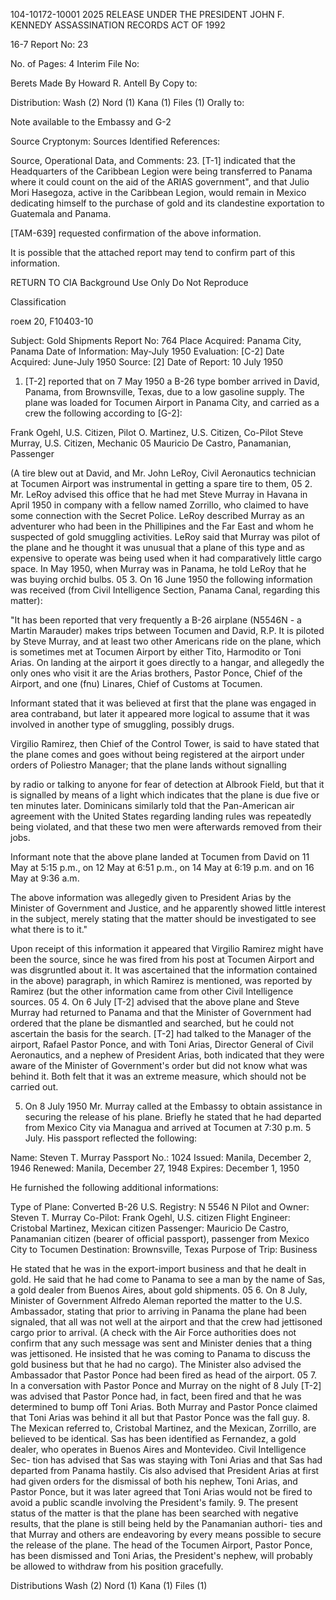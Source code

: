 104-10172-10001 2025 RELEASE UNDER THE PRESIDENT JOHN F. KENNEDY ASSASSINATION RECORDS ACT OF 1992

16-7 Report No: 23

No. of Pages: 4 Interim File No:

Berets Made By Howard R. Antell By Copy to:

Distribution: Wash (2)
Nord (1)
Kana (1)
Files (1)
Orally to:

Note available to the Embassy and G-2

Source Cryptonym: Sources Identified References:

Source, Operational Data, and Comments:
23.
[T-1] indicated that the Headquarters of the Caribbean Legion were being transferred to Panama where it could count on the aid of the ARIAS government", and that Julio Mori Hasegoza, active in the Caribbean Legion, would remain in Mexico dedicating himself to the purchase of gold and its clandestine exportation to Guatemala and Panama.

[TAM-639] requested confirmation of the above information.

It is possible that the attached report may tend to confirm part of this information.

RETURN TO CIA
Background Use Only
Do Not Reproduce

Classification

гоем 20, F10403-10

Subject: Gold Shipments Report No: 764
Place Acquired: Panama City, Panama Date of Information: May-July 1950
Evaluation: [C-2] Date Acquired: June-July 1950
Source: [2] Date of Report: 10 July 1950

1. [T-2] reported that on 7 May 1950 a B-26 type bomber arrived in David, Panama, from Brownsville, Texas, due to a low gasoline supply. The plane was loaded for Tocumen Airport in Panama City, and carried as a crew the following according to [G-2]:

Frank Ogehl, U.S. Citizen, Pilot
O. Martinez, U.S. Citizen, Co-Pilot
Steve Murray, U.S. Citizen, Mechanic 05
Mauricio De Castro, Panamanian, Passenger

(A tire blew out at David, and Mr. John LeRoy, Civil Aeronautics technician at Tocumen Airport was instrumental in getting a spare tire to them,
05
2. Mr. LeRoy advised this office that he had met Steve Murray in Havana in April 1950 in company with a fellow named Zorrillo, who claimed to have some connection with the Secret Police. LeRoy described Murray as an adventurer who had been in the Phillipines and the Far East and whom he suspected of gold smuggling activities. LeRoy said that Murray was pilot of the plane and he thought it was unusual that a plane of this type and as expensive to operate was being used when it had comparatively little cargo space. In May 1950, when Murray was in Panama, he told LeRoy that he was buying orchid bulbs.
05
3. On 16 June 1950 the following information was received (from Civil Intelligence Section, Panama Canal, regarding this matter):

"It has been reported that very frequently a B-26 airplane (N5546N - a Martin Marauder) makes trips between Tocumen and David, R.P. It is piloted by Steve Murray, and at least two other Americans ride on the plane, which is sometimes met at Tocumen Airport by either Tito, Harmodito or Toni Arias. On landing at the airport it goes directly to a hangar, and allegedly the only ones who visit it are the Arias brothers, Pastor Ponce, Chief of the Airport, and one (fnu) Linares, Chief of Customs at Tocumen.

Informant stated that it was believed at first that the plane was engaged in area contraband, but later it appeared more logical to assume that it was involved in another type of smuggling, possibly drugs.

Virgilio Ramirez, then Chief of the Control Tower, is said to have stated that the plane comes and goes without being registered at the airport under orders of Poliestro Manager; that the plane lands without signalling

by radio or talking to anyone for fear of detection at Albrook Field, but that it is signalled by means of a light which indicates that the plane is due five or ten minutes later. Dominicans similarly told that the Pan-American air agreement with the United States regarding landing rules was repeatedly being violated, and that these two men were afterwards removed from their jobs.

Informant note that the above plane landed at Tocumen from David on 11 May at 5:15 p.m., on 12 May at 6:51 p.m., on 14 May at 6:19 p.m. and on 16 May at 9:36 a.m.

The above information was allegedly given to President Arias by the Minister of Government and Justice, and he apparently showed little interest in the subject, merely stating that the matter should be investigated to see what there is to it."

Upon receipt of this information it appeared that Virgilio Ramirez might have been the source, since he was fired from his post at Tocumen Airport and was disgruntled about it. It was ascertained that the information contained in the above) paragraph, in which Ramirez is mentioned, was reported by Ramirez (but the other information came from other Civil Intelligence sources.
05
4. On 6 July [T-2] advised that the above plane and Steve Murray had returned to Panama and that the Minister of Government had ordered that the plane be dismantled and searched, but he could not ascertain the basis for the search. [T-2] had talked to the Manager of the airport, Rafael Pastor Ponce, and with Toni Arias, Director General of Civil Aeronautics, and a nephew of President Arias, both indicated that they were aware of the Minister of Government's order but did not know what was behind it. Both felt that it was an extreme measure, which should not be carried out.

5. On 8 July 1950 Mr. Murray called at the Embassy to obtain assistance in securing the release of his plane. Briefly he stated that he had departed from Mexico City via Managua and arrived at Tocumen at 7:30 p.m. 5 July. His passport reflected the following:

Name: Steven T. Murray
Passport No.: 1024
Issued: Manila, December 2, 1946
Renewed: Manila, December 27, 1948
Expires: December 1, 1950

He furnished the following additional informations:

Type of Plane: Converted B-26
U.S. Registry: N 5546 N
Pilot and Owner: Steven T. Murray
Co-Pilot: Frank Ogehl, U.S. citizen
Flight Engineer: Cristobal Martinez, Mexican citizen
Passenger: Mauricio De Castro, Panamanian citizen (bearer of official passport), passenger from Mexico City to Tocumen
Destination: Brownsville, Texas
Purpose of Trip: Business

He stated that he was in the export-import business and that he dealt in gold. He said that he had come to Panama to see a man by the name of Sas, a gold dealer from Buenos Aires, about gold shipments.
05
6. On 8 July, Minister of Government Alfredo Aleman reported the matter to the U.S. Ambassador, stating that prior to arriving in Panama the plane had been signaled, that all was not well at the airport and that the crew had jettisoned cargo prior to arrival. (A check with the Air Force authorities does not confirm that any such message was sent and Minister denies that a thing was jettisoned. He insisted that he was coming to Panama to discuss the gold business but that he had no cargo). The Minister also advised the Ambassador that Pastor Ponce had been fired as head of the airport.
05
7. In a conversation with Pastor Ponce and Murray on the night of 8 July [T-2] was advised that Pastor Ponce had, in fact, been fired and that he was determined to bump off Toni Arias. Both Murray and Pastor Ponce claimed that Toni Arias was behind it all but that Pastor Ponce was the fall guy.
8. The Mexican referred to, Cristobal Martinez, and the Mexican, Zorrillo, are believed to be identical. Sas has been identified as Fernandez, a gold dealer, who operates in Buenos Aires and Montevideo. Civil Intelligence Sec- tion has advised that Sas was staying with Toni Arias and that Sas had departed from Panama hastily. Cis also advised that President Arias at first had given orders for the dismissal of both his nephew, Toni Arias, and Pastor Ponce, but it was later agreed that Toni Arias would not be fired to avoid a public scandle involving the President's family.
9. The present status of the matter is that the plane has been searched with negative results, that the plane is still being held by the Panamanian authori- ties and that Murray and others are endeavoring by every means possible to secure the release of the plane. The head of the Tocumen Airport, Pastor Ponce, has been dismissed and Toni Arias, the President's nephew, will probably be allowed to withdraw from his position gracefully.

Distributions
Wash (2)
Nord (1)
Kana (1)
Files (1)
